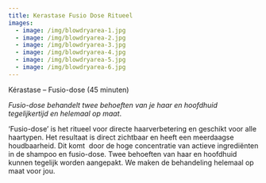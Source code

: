 ```yaml
---
title: Kerastase Fusio Dose Ritueel
images:
  - image: /img/blowdryarea-1.jpg
  - image: /img/blowdryarea-2.jpg
  - image: /img/blowdryarea-3.jpg
  - image: /img/blowdryarea-4.jpg
  - image: /img/blowdryarea-5.jpg
  - image: /img/blowdryarea-6.jpg
---
```



K&eacute;rastase – Fusio-dose (45 minuten)

*Fusio-dose behandelt twee behoeften van je haar en hoofdhuid tegelijkertijd en helemaal op maat*.

‘Fusio-dose’ is het ritueel voor directe haarverbetering en geschikt voor alle haartypen. Het resultaat is direct zichtbaar en heeft een meerdaagse houdbaarheid. Dit komt&nbsp; door de hoge concentratie van actieve ingredi&euml;nten in de shampoo en fusio-dose. Twee behoeften van haar en hoofdhuid kunnen tegelijk worden aangepakt. We maken de behandeling helemaal op maat voor jou.